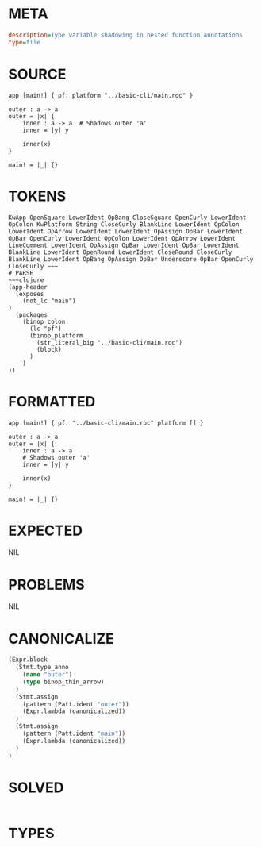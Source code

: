 # META
~~~ini
description=Type variable shadowing in nested function annotations
type=file
~~~
# SOURCE
~~~roc
app [main!] { pf: platform "../basic-cli/main.roc" }

outer : a -> a
outer = |x| {
    inner : a -> a  # Shadows outer 'a'
    inner = |y| y

    inner(x)
}

main! = |_| {}
~~~
# TOKENS
~~~text
KwApp OpenSquare LowerIdent OpBang CloseSquare OpenCurly LowerIdent OpColon KwPlatform String CloseCurly BlankLine LowerIdent OpColon LowerIdent OpArrow LowerIdent LowerIdent OpAssign OpBar LowerIdent OpBar OpenCurly LowerIdent OpColon LowerIdent OpArrow LowerIdent LineComment LowerIdent OpAssign OpBar LowerIdent OpBar LowerIdent BlankLine LowerIdent OpenRound LowerIdent CloseRound CloseCurly BlankLine LowerIdent OpBang OpAssign OpBar Underscore OpBar OpenCurly CloseCurly ~~~
# PARSE
~~~clojure
(app-header
  (exposes
    (not_lc "main")
)
  (packages
    (binop_colon
      (lc "pf")
      (binop_platform
        (str_literal_big "../basic-cli/main.roc")
        (block)
      )
    )
))
~~~
# FORMATTED
~~~roc
app [main!] { pf: "../basic-cli/main.roc" platform [] }

outer : a -> a
outer = |x| {
	inner : a -> a
	# Shadows outer 'a'
	inner = |y| y

	inner(x)
}

main! = |_| {}
~~~
# EXPECTED
NIL
# PROBLEMS
NIL
# CANONICALIZE
~~~clojure
(Expr.block
  (Stmt.type_anno
    (name "outer")
    (type binop_thin_arrow)
  )
  (Stmt.assign
    (pattern (Patt.ident "outer"))
    (Expr.lambda (canonicalized))
  )
  (Stmt.assign
    (pattern (Patt.ident "main"))
    (Expr.lambda (canonicalized))
  )
)
~~~
# SOLVED
~~~clojure
~~~
# TYPES
~~~roc
~~~
